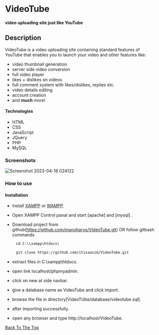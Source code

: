 # VideoTube
   #### video uploading site just like YouTube 

## Description

VideoTube is a video uploading site containing standard features of YouTube that enables you to launch your video and other features like:
 - video thumbnail generation 
 - server side video conversion
 - full video player</li>
 - likes + dislikes on videos
 - full comment system with likes/dislikes, replies etc.
 - video details editing
 - account creation
 - and <strong>much</strong> more!

#### Technologies

- HTML
- CSS
- JavaScript
- JQuery
- PHP
- MySQL

### Screenshots

![Screenshot 2023-04-18 024122](https://user-images.githubusercontent.com/111583166/232612617-367516b4-f2dd-47ae-b2c6-4855df324f7a.png)

### How to use

#### Installation

 - Install <a href="https://www.apachefriends.org/index.html">XAMPP</a> or <a href="https://sourceforge.net/projects/wampserver/">WAMPP</a>.

 - Open XAMPP Control panal and start [apache] and [mysql] .

 - Download project from github(https://github.com/manoharys/VideoTube.git)
   OR follow gitbash commands

```html
     cd C:\\xampp\htdocs\

     git clone https://github.com/itisaasim/VideoTube.git
```  
  - extract files in C:\xampp\htdocs.

  - open link localhost/phpmyadmin.
  
  - click on new at side navbar.

  - give a database name as VideoTube and click import.

  - browse the file in directory[VideoTUbe/database/videotube.sql].

  - after importing successfully.

  - open any browser and type http://localhost/VideoTube.
  
  
 
[Back To The Top](#videotube)
